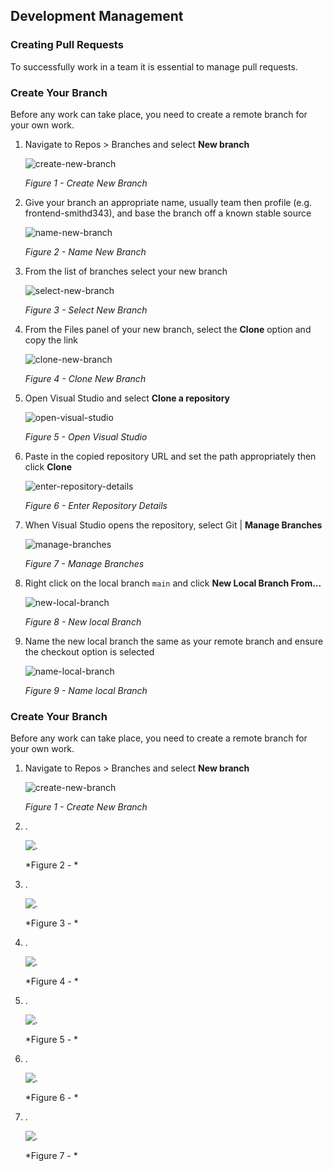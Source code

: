 ## Development Management

### Creating Pull Requests

To successfully work in a team it is essential to manage pull requests.


### Create Your Branch

Before any work can take place, you need to create a remote branch for your own work.

1. Navigate to Repos > Branches and select **New branch**

   ![create-new-branch](/.attachments/development-branch-01-create-new-branch.png)

   *Figure 1 - Create New Branch*


2. Give your branch an appropriate name, usually team then profile (e.g. frontend-smithd343), and base the branch off a known stable source

   ![name-new-branch](/.attachments/development-branch-02-name-new-branch.png)

   *Figure 2 - Name New Branch*


3. From the list of branches select your new branch

   ![select-new-branch](/.attachments/development-branch-03-select-new-branch.png)

   *Figure 3 - Select New Branch*


4. From the Files panel of your new branch, select the **Clone** option and copy the link

   ![clone-new-branch](/.attachments/development-branch-04-clone-new-branch.png)

   *Figure 4 - Clone New Branch*


5. Open Visual Studio and select **Clone a repository**

   ![open-visual-studio](/.attachments/development-branch-05-open-visual-studio.png)

   *Figure 5 - Open Visual Studio*


6. Paste in the copied repository URL and set the path appropriately then click **Clone**

   ![enter-repository-details](/.attachments/development-branch-06-enter-repository-details.png)

   *Figure 6 - Enter Repository Details*


7. When Visual Studio opens the repository, select Git | **Manage Branches**

   ![manage-branches](/.attachments/development-branch-07-manage-branches.png)

   *Figure 7 - Manage Branches*


8. Right click on the local branch `main` and click **New Local Branch From...**

   ![new-local-branch](/.attachments/development-branch-08-new-local-branch.png)

   *Figure 8 - New local Branch*


9. Name the new local branch the same as your remote branch and ensure the checkout option is selected

   ![name-local-branch](/.attachments/development-branch-09-name-local-branch.png)

   *Figure 9 - Name local Branch*




### Create Your Branch

Before any work can take place, you need to create a remote branch for your own work.

1. Navigate to Repos > Branches and select **New branch**

   ![create-new-branch](/.attachments/development-branch-01-create-new-branch.png)

   *Figure 1 - Create New Branch*


2. .

   ![.](/.attachments/development-branch-02-.png)

   *Figure 2 - *


3. .

   ![.](/.attachments/development-branch-03-.png)

   *Figure 3 - *


4. .

   ![.](/.attachments/development-branch-04-.png)

   *Figure 4 - *


5. .

   ![.](/.attachments/development-branch-05-.png)

   *Figure 5 - *


6. .

   ![.](/.attachments/development-branch-06-.png)

   *Figure 6 - *


7. .

   ![.](/.attachments/development-branch-07-.png)

   *Figure 7 - *







